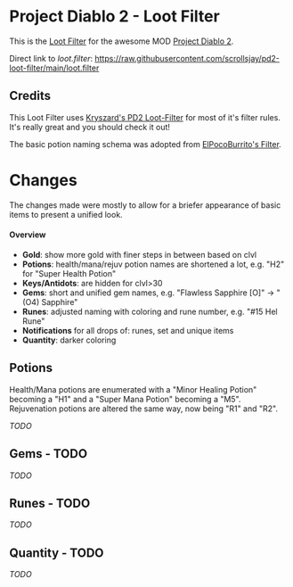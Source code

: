 # Project Diablo 2 - Loot Filter

This is the [Loot Filter](https://projectdiablo2.miraheze.org/wiki/Item_Filtering) for the awesome MOD [Project Diablo 2](https://www.projectdiablo2.com/).


Direct link to *loot.filter*: https://raw.githubusercontent.com/scrollsjay/pd2-loot-filter/main/loot.filter



## Credits

This Loot Filter uses [Kryszard's PD2 Loot-Filter](https://github.com/Kryszard-POD/Kryszard-s-PD2-Loot-Filter) for most of it's filter rules. It's really great and you should check it out!

The basic potion naming schema was adopted from [ElPocoBurrito's Filter](https://github.com/rockbyo5/PocoLootFilter/).


# Changes

The changes made were mostly to allow for a briefer appearance of basic items to present a unified look.

#### Overview
- **Gold**: show more gold with finer steps in between based on clvl
- **Potions**: health/mana/rejuv potion names are shortened a lot, e.g. "H2" for "Super Health Potion"
- **Keys/Antidots**: are hidden for clvl>30
- **Gems**: short and unified gem names, e.g. "Flawless Sapphire [O]" -> "(O4) Sapphire"
- **Runes**: adjusted naming with coloring and rune number, e.g. "#15 Hel Rune"
- **Notifications** for all drops of: runes, set and unique items
- **Quantity**: darker coloring


## Potions

Health/Mana potions are enumerated with a "Minor Healing Potion" becoming a "H1" and a "Super Mana Potion" becoming a "M5". Rejuvenation potions are altered the same way, now being "R1" and "R2".

*TODO*


## Gems - TODO

*TODO*


## Runes - TODO

*TODO*


## Quantity - TODO

*TODO*



<!-- inline image linking: ![alt text](https://github.com/[username]/[reponame]/blob/[branch]/image.jpg?raw=true) -->
<!-- inline image linking: ![alt text](./blob/[branch]/image.jpg?raw=true) -->